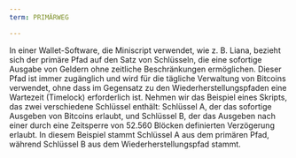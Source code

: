 ```yaml
---
term: PRIMÄRWEG

---
```

In einer Wallet-Software, die Miniscript verwendet, wie z. B. Liana, bezieht sich der primäre Pfad auf den Satz von Schlüsseln, die eine sofortige Ausgabe von Geldern ohne zeitliche Beschränkungen ermöglichen. Dieser Pfad ist immer zugänglich und wird für die tägliche Verwaltung von Bitcoins verwendet, ohne dass im Gegensatz zu den Wiederherstellungspfaden eine Wartezeit (Timelock) erforderlich ist. Nehmen wir das Beispiel eines Skripts, das zwei verschiedene Schlüssel enthält: Schlüssel A, der das sofortige Ausgeben von Bitcoins erlaubt, und Schlüssel B, der das Ausgeben nach einer durch eine Zeitsperre von 52.560 Blöcken definierten Verzögerung erlaubt. In diesem Beispiel stammt Schlüssel A aus dem primären Pfad, während Schlüssel B aus dem Wiederherstellungspfad stammt.